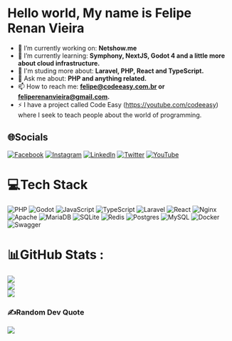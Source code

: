 # Hello world, My name is Felipe Renan Vieira

- 🔭 I’m currently working on: **Netshow.me**
- 🌱 I’m currently learning: **Symphony, NextJS, Godot 4 and a little more about cloud infrastructure.**
- 📖 I'm studing more about: **Laravel, PHP, React and TypeScript.**
- 💬 Ask me about: **PHP and anything related.**
- 📫 How to reach me: **felipe@codeeasy.com.br or feliperenanvieira@gmail.com.**
- ⚡ I have a project called Code Easy (https://youtube.com/codeeasy) where I seek to teach people about the world of programming.

## 🌐Socials
[![Facebook](https://img.shields.io/badge/Facebook-%231877F2.svg?logo=Facebook&logoColor=white)](https://facebook.com/felipe.r.vieira.5) [![Instagram](https://img.shields.io/badge/Instagram-%23E4405F.svg?logo=Instagram&logoColor=white)](https://instagram.com/felipe.renan.vieira) [![LinkedIn](https://img.shields.io/badge/LinkedIn-%230077B5.svg?logo=linkedin&logoColor=white)](https://linkedin.com/in/felipe-renan-vieira) [![Twitter](https://img.shields.io/badge/Twitter-%231DA1F2.svg?logo=Twitter&logoColor=white)](https://twitter.com/frv_dev) [![YouTube](https://img.shields.io/badge/YouTube-%23FF0000.svg?logo=YouTube&logoColor=white)](https://youtube.com/c/CodeEasy) 

# 💻Tech Stack
![PHP](https://img.shields.io/badge/php-%23777BB4.svg?style=for-the-badge&logo=php&logoColor=white) ![Godot](https://img.shields.io/badge/godot-%2353A4E0.svg?style=for-the-badge&logoColor=white) ![JavaScript](https://img.shields.io/badge/javascript-%23323330.svg?style=for-the-badge&logo=javascript&logoColor=%23F7DF1E) ![TypeScript](https://img.shields.io/badge/typescript-%23007ACC.svg?style=for-the-badge&logo=typescript&logoColor=white) ![Laravel](https://img.shields.io/badge/laravel-%23FF2D20.svg?style=for-the-badge&logo=laravel&logoColor=white) ![React](https://img.shields.io/badge/react-%2320232a.svg?style=for-the-badge&logo=react&logoColor=%2361DAFB) ![Nginx](https://img.shields.io/badge/nginx-%23009639.svg?style=for-the-badge&logo=nginx&logoColor=white) ![Apache](https://img.shields.io/badge/apache-%23D42029.svg?style=for-the-badge&logo=apache&logoColor=white) ![MariaDB](https://img.shields.io/badge/MariaDB-003545?style=for-the-badge&logo=mariadb&logoColor=white) ![SQLite](https://img.shields.io/badge/sqlite-%2307405e.svg?style=for-the-badge&logo=sqlite&logoColor=white) ![Redis](https://img.shields.io/badge/redis-%23DD0031.svg?style=for-the-badge&logo=redis&logoColor=white) ![Postgres](https://img.shields.io/badge/postgres-%23316192.svg?style=for-the-badge&logo=postgresql&logoColor=white) ![MySQL](https://img.shields.io/badge/mysql-%2300f.svg?style=for-the-badge&logo=mysql&logoColor=white) ![Docker](https://img.shields.io/badge/docker-%230db7ed.svg?style=for-the-badge&logo=docker&logoColor=white) ![Swagger](https://img.shields.io/badge/-Swagger-%23Clojure?style=for-the-badge&logo=swagger&logoColor=white)
# 📊GitHub Stats :
![](https://github-readme-stats.vercel.app/api?username=frv-dev&theme=dark&hide_border=false&include_all_commits=true&count_private=true)<br/>
![](https://github-readme-streak-stats.herokuapp.com/?user=frv-dev&theme=dark&hide_border=false)<br/>
![](https://github-readme-stats.vercel.app/api/top-langs/?username=frv-dev&theme=dark&hide_border=false&include_all_commits=true&count_private=true&layout=compact)

### ✍️Random Dev Quote
![](https://quotes-github-readme.vercel.app/api?type=horizontal&theme=dark)
